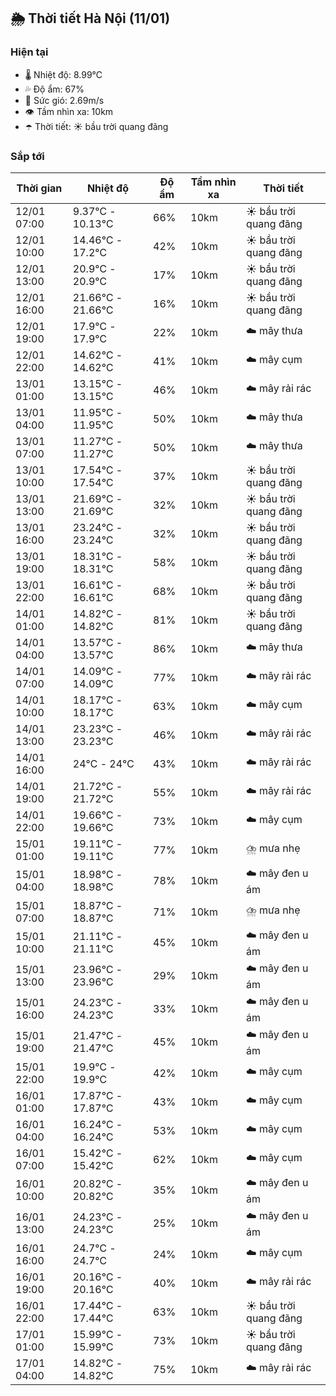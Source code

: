 ## 🌦️ Thời tiết Hà Nội (11/01)

### Hiện tại

- 🌡️ Nhiệt độ: 8.99℃
- 💦 Độ ẩm: 67%
- 💨 Sức gió: 2.69m/s
- 👁️ Tầm nhìn xa: 10km
- ☂️ Thời tiết: ☀️ bầu trời quang đãng

### Sắp tới

| Thời gian | Nhiệt độ | Độ ẩm | Tầm nhìn xa | Thời tiết |
| --- | --- | --- | --- | --- |
| 12/01 07:00 | 9.37℃ - 10.13℃ | 66% | 10km | ☀️ bầu trời quang đãng |
| 12/01 10:00 | 14.46℃ - 17.2℃ | 42% | 10km | ☀️ bầu trời quang đãng |
| 12/01 13:00 | 20.9℃ - 20.9℃ | 17% | 10km | ☀️ bầu trời quang đãng |
| 12/01 16:00 | 21.66℃ - 21.66℃ | 16% | 10km | ☀️ bầu trời quang đãng |
| 12/01 19:00 | 17.9℃ - 17.9℃ | 22% | 10km | ☁️ mây thưa |
| 12/01 22:00 | 14.62℃ - 14.62℃ | 41% | 10km | ☁️ mây cụm |
| 13/01 01:00 | 13.15℃ - 13.15℃ | 46% | 10km | ☁️ mây rải rác |
| 13/01 04:00 | 11.95℃ - 11.95℃ | 50% | 10km | ☁️ mây thưa |
| 13/01 07:00 | 11.27℃ - 11.27℃ | 50% | 10km | ☁️ mây thưa |
| 13/01 10:00 | 17.54℃ - 17.54℃ | 37% | 10km | ☀️ bầu trời quang đãng |
| 13/01 13:00 | 21.69℃ - 21.69℃ | 32% | 10km | ☀️ bầu trời quang đãng |
| 13/01 16:00 | 23.24℃ - 23.24℃ | 32% | 10km | ☀️ bầu trời quang đãng |
| 13/01 19:00 | 18.31℃ - 18.31℃ | 58% | 10km | ☀️ bầu trời quang đãng |
| 13/01 22:00 | 16.61℃ - 16.61℃ | 68% | 10km | ☀️ bầu trời quang đãng |
| 14/01 01:00 | 14.82℃ - 14.82℃ | 81% | 10km | ☀️ bầu trời quang đãng |
| 14/01 04:00 | 13.57℃ - 13.57℃ | 86% | 10km | ☁️ mây thưa |
| 14/01 07:00 | 14.09℃ - 14.09℃ | 77% | 10km | ☁️ mây rải rác |
| 14/01 10:00 | 18.17℃ - 18.17℃ | 63% | 10km | ☁️ mây cụm |
| 14/01 13:00 | 23.23℃ - 23.23℃ | 46% | 10km | ☁️ mây rải rác |
| 14/01 16:00 | 24℃ - 24℃ | 43% | 10km | ☁️ mây rải rác |
| 14/01 19:00 | 21.72℃ - 21.72℃ | 55% | 10km | ☁️ mây rải rác |
| 14/01 22:00 | 19.66℃ - 19.66℃ | 73% | 10km | ☁️ mây cụm |
| 15/01 01:00 | 19.11℃ - 19.11℃ | 77% | 10km | ⛈️ mưa nhẹ |
| 15/01 04:00 | 18.98℃ - 18.98℃ | 78% | 10km | ☁️ mây đen u ám |
| 15/01 07:00 | 18.87℃ - 18.87℃ | 71% | 10km | ⛈️ mưa nhẹ |
| 15/01 10:00 | 21.11℃ - 21.11℃ | 45% | 10km | ☁️ mây đen u ám |
| 15/01 13:00 | 23.96℃ - 23.96℃ | 29% | 10km | ☁️ mây đen u ám |
| 15/01 16:00 | 24.23℃ - 24.23℃ | 33% | 10km | ☁️ mây đen u ám |
| 15/01 19:00 | 21.47℃ - 21.47℃ | 45% | 10km | ☁️ mây đen u ám |
| 15/01 22:00 | 19.9℃ - 19.9℃ | 42% | 10km | ☁️ mây cụm |
| 16/01 01:00 | 17.87℃ - 17.87℃ | 43% | 10km | ☁️ mây cụm |
| 16/01 04:00 | 16.24℃ - 16.24℃ | 53% | 10km | ☁️ mây cụm |
| 16/01 07:00 | 15.42℃ - 15.42℃ | 62% | 10km | ☁️ mây cụm |
| 16/01 10:00 | 20.82℃ - 20.82℃ | 35% | 10km | ☁️ mây đen u ám |
| 16/01 13:00 | 24.23℃ - 24.23℃ | 25% | 10km | ☁️ mây đen u ám |
| 16/01 16:00 | 24.7℃ - 24.7℃ | 24% | 10km | ☁️ mây cụm |
| 16/01 19:00 | 20.16℃ - 20.16℃ | 40% | 10km | ☁️ mây rải rác |
| 16/01 22:00 | 17.44℃ - 17.44℃ | 63% | 10km | ☀️ bầu trời quang đãng |
| 17/01 01:00 | 15.99℃ - 15.99℃ | 73% | 10km | ☀️ bầu trời quang đãng |
| 17/01 04:00 | 14.82℃ - 14.82℃ | 75% | 10km | ☁️ mây rải rác |

